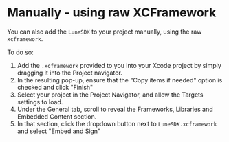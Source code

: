 # Manually - using raw XCFramework

You can also add the `LuneSDK` to your project manually, using the raw
`xcframework`.

To do so:

1. Add the `.xcframework` provided to you into your Xcode project by
   simply dragging it into the Project navigator.
2. In the resulting pop-up, ensure that the "Copy items if needed"
   option is checked and click "Finish"
3. Select your project in the Project Navigator, and allow the Targets
   settings to load.
4. Under the General tab, scroll to reveal the Frameworks, Libraries
   and Embedded Content section.
5. In that section, click the dropdown button next to
   `LuneSDK.xcframework` and select "Embed and Sign"
